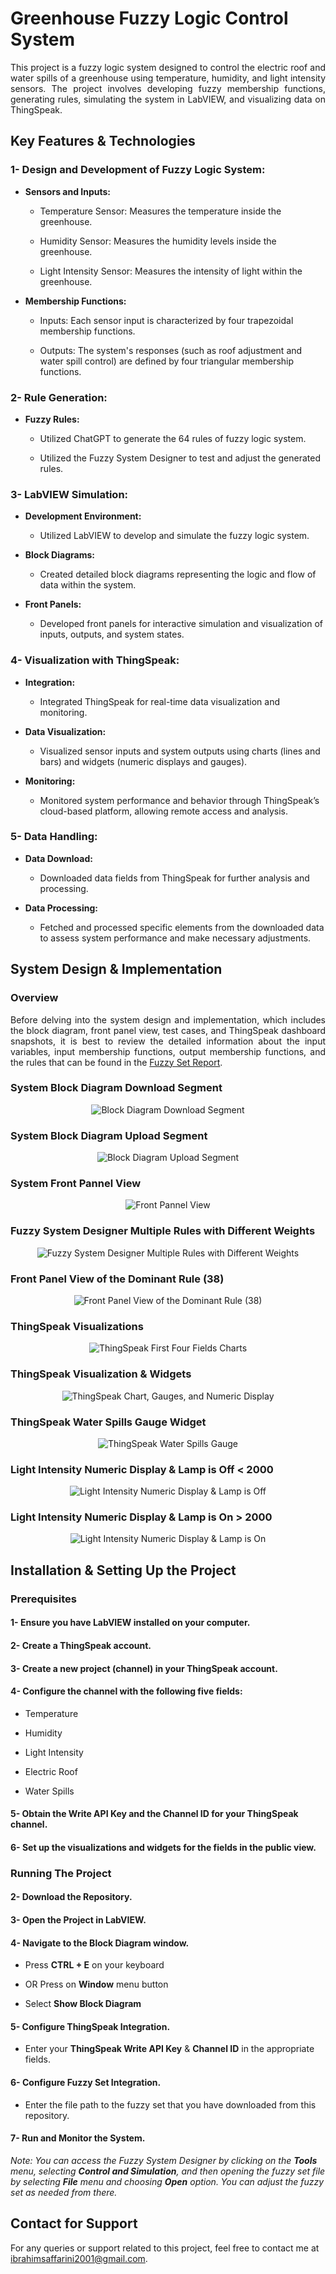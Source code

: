 # Greenhouse Fuzzy Logic Control System

<p align="justify">
This project is a fuzzy logic system designed to control the electric roof and water spills of a greenhouse using temperature, humidity, and light intensity sensors. The project involves developing fuzzy membership functions, generating rules, simulating the system in LabVIEW, and visualizing data on ThingSpeak.
</p>

## Key Features & Technologies

### 1- Design and Development of Fuzzy Logic System:

- **Sensors and Inputs:**

    - Temperature Sensor: Measures the temperature inside the greenhouse.

    - Humidity Sensor: Measures the humidity levels inside the greenhouse.

    - Light Intensity Sensor: Measures the intensity of light within the greenhouse.

- **Membership Functions:**

    - Inputs: Each sensor input is characterized by four trapezoidal membership functions.

    - Outputs: The system's responses (such as roof adjustment and water spill control) are defined by four triangular membership functions.

### 2- Rule Generation:

- **Fuzzy Rules:**

    - Utilized ChatGPT to generate the 64 rules of fuzzy logic system.

    - Utilized the Fuzzy System Designer to test and adjust the generated rules.

### 3- LabVIEW Simulation:

- **Development Environment:**

    - Utilized LabVIEW to develop and simulate the fuzzy logic system.

- **Block Diagrams:**

    - Created detailed block diagrams representing the logic and flow of data within the system.

- **Front Panels:**

    - Developed front panels for interactive simulation and visualization of inputs, outputs, and system states.

### 4- Visualization with ThingSpeak:

- **Integration:**

    - Integrated ThingSpeak for real-time data visualization and monitoring.

- **Data Visualization:**

    - Visualized sensor inputs and system outputs using charts (lines and bars) and widgets (numeric displays and gauges).

- **Monitoring:**

    - Monitored system performance and behavior through ThingSpeak’s cloud-based platform, allowing remote access and analysis.

### 5- Data Handling:

- **Data Download:**

    - Downloaded data fields from ThingSpeak for further analysis and processing.

- **Data Processing:**

    - Fetched and processed specific elements from the downloaded data to assess system performance and make necessary adjustments.

## System Design & Implementation

### Overview

<p align="justify">
Before delving into the system design and implementation, which includes the block diagram, front panel view, test cases, and ThingSpeak dashboard snapshots, it is best to review the detailed information about the input variables, input membership functions, output membership functions, and the rules that can be found in the <a href="https://drive.google.com/file/d/1071sgmB6e1x3NcdXNK8WpkdTlJ_ZIO7M/view?usp=drive_link">Fuzzy Set Report</a>.
</p>

### System Block Diagram Download Segment

<div align="center">
  <img src="https://drive.google.com/uc?export=view&id=1BKH1eMXfBEDDypwxvo3qWYyvCg7AfMo1" alt="Block Diagram Download Segment" />
</div>

### System Block Diagram Upload Segment

<div align="center">
  <img src="https://drive.google.com/uc?export=view&id=1oengSsdQbW77sHkitkhc1MnemU_qBkAv" alt="Block Diagram Upload Segment"" />
</div>

### System Front Pannel View

<div align="center">
  <img src="https://drive.google.com/uc?export=view&id=1_ar4XQzp0hQBynwglJiZbkZReOvsaBsi" alt="Front Pannel View" />
</div>

### Fuzzy System Designer Multiple Rules with Different Weights

<div align="center">
  <img src="https://drive.google.com/uc?export=view&id=1zp_pD1uqOgrr1uGhpsXdH5eo2hIm-qVW" alt="Fuzzy System Designer Multiple Rules with Different Weights" />
</div>

### Front Panel View of the Dominant Rule (38)

<div align="center">
  <img src="https://drive.google.com/uc?export=view&id=1d5dnr4ePldJmpJuwOcybWv_LIdC6Yxkb" alt="Front Panel View of the Dominant Rule (38)" />
</div>

### ThingSpeak Visualizations

<div align="center">
  <img src="https://drive.google.com/uc?export=view&id=1wOvaWiGU75OiN6iTvtzi0WZOwj7IkvJy" alt="ThingSpeak First Four Fields Charts" />
</div>

### ThingSpeak Visualization & Widgets

<div align="center">
  <img src="https://drive.google.com/uc?export=view&id=1y-DJJW6xtQDKoNZaHTJXhray-SQs-WU9" alt="ThingSpeak Chart, Gauges, and Numeric Display" />
</div>

### ThingSpeak Water Spills Gauge Widget

<div align="center">
  <img src="https://drive.google.com/uc?export=view&id=1v8kE6GPTDRwBk-1qT_5KJi-YNNcvBesp" alt="ThingSpeak Water Spills Gauge" />
</div>

### Light Intensity Numeric Display & Lamp is Off < 2000

<div align="center">
  <img src="https://drive.google.com/uc?export=view&id=1XjLLT0sJOxXt3htV82ioQFhZkFl5YgC0" alt="Light Intensity Numeric Display & Lamp is Off" />
</div>

### Light Intensity Numeric Display & Lamp is On > 2000

<div align="center">
  <img src="https://drive.google.com/uc?export=view&id=1uYTHSCa16hEsfsy7LK-Y5jWudeprOK6S" alt="Light Intensity Numeric Display & Lamp is On" />
</div>

## Installation & Setting Up the Project

### Prerequisites

#### 1- Ensure you have LabVIEW installed on your computer.

#### 2- Create a ThingSpeak account.

#### 3- Create a new project (channel) in your ThingSpeak account.

#### 4- Configure the channel with the following five fields:

  - Temperature

  - Humidity

  - Light Intensity

  - Electric Roof

  - Water Spills

#### 5- Obtain the Write API Key and the Channel ID for your ThingSpeak channel.

#### 6- Set up the visualizations and widgets for the fields in the public view.

### Running The Project

#### 2- Download the Repository.

#### 3- Open the Project in LabVIEW.

#### 4- Navigate to the Block Diagram window.

  - Press **CTRL + E** on your keyboard

  - OR Press on **Window** menu button

  - Select **Show Block Diagram**

#### 5- Configure ThingSpeak Integration.

  - Enter your **ThingSpeak Write API Key** & **Channel ID** in the appropriate fields.

#### 6- Configure Fuzzy Set Integration.

  - Enter the file path to the fuzzy set that you have downloaded from this repository.

#### 7- Run and Monitor the System.

*Note: You can access the Fuzzy System Designer by clicking on the **Tools** menu, selecting **Control and Simulation**, and then opening the fuzzy set file by selecting **File** menu and choosing **Open** option. You can adjust the fuzzy set as needed from there.*

## Contact for Support

For any queries or support related to this project, feel free to contact me at ibrahimsaffarini2001@gmail.com.
